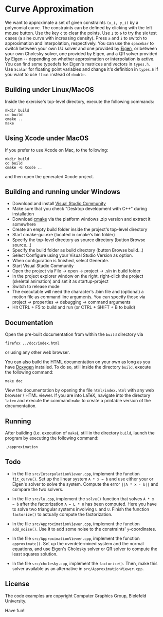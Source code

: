 Curve Approximation
===================

We want to approximate a set of given constraints `(x_i, y_i)` by a
polynomial curve. The constraints can be defined by clicking with the
left mouse button. Use the key `c` to clear the points. Use
`1` to `6` to try the six test cases (a sine curve with
increasing density). Press `a` and `i` to switch to approximation and
interpolation, respectively. You can use the `spacebar` to switch between
your own LU solver and one provided by [Eigen](http://eigen.tuxfamily.org/),
or between your own Cholesky solver, one provided by Eigen, and a QR solver
provided by Eigen -- depending on whether approximation or interpolation
is active.
You can find some typedefs for Eigen's matrices and vectors in `types.h`.
Use `Scalar` for floating point variables and change it's definition in
`types.h` if you want to use `float` instead of `double`.

Building under Linux/MacOS
--------------------------

Inside the exercise's top-level directory, execute the following commands:

    mkdir build
    cd build
    cmake ..
    make

Using Xcode under MacOS
-----------------------

If you prefer to use Xcode on Mac, to the following:

    mkdir build
    cd build
    cmake -G Xcode ..

and then open the generated Xcode project.

Building and running under Windows
----------------------------------

* Download and install [Visual Studio Community](https://www.visualstudio.com/vs/community/)
* Make sure that you check "Desktop development with C++" during installation
* Download [cmake](https://cmake.org/download/) via the platform windows .zip version and extract it somewhere
* Create an empty build folder inside the project's top-level directory
* Start cmake-gui.exe (located in cmake's bin folder)
* Specify the top-level directory as source directory (button Browse source...)
* Specify the build folder as build directory (button Browse build...)
* Select Configure using your Visual Studio Version as option.
* When configuration is finished, select Generate.
* Start Visual Studio Community
* Open the project via File -> open -> project -> .sln in build folder
* In the project explorer window on the right, right-click the project (skeletal animation) and set it as startup-project
* Switch to release mode
* The executable will need the character's .bim file and (optional) a motion file as command line arguments. You can specify those via project -> properties -> debugging -> command arguments
* Hit CTRL + F5 to build and run (or CTRL + SHIFT + B to build)


Documentation
-------------

Open the pre-built documentation from within the `build` directory via

    firefox ../doc/index.html

or using any other web browser.

You can also build the HTML documentation on your own as long as you have [Doxygen](www.doxygen.org/) installed. To do so, still inside the directory `build`, execute the following command:

    make doc

View the documentation by opening the file `html/index.html` with any web browser / HTML viewer. If you are into LaTeX, navigate into the directory `latex` and execute the command `make` to create a printable version of the documentation.


Running
-------

After building (i.e. execution of `make`), still in the directory `build`, launch the program by executing the following command:

    ./approximation

Todo
----

* In the file `src/InterpolationViewer.cpp`, implement the function `fit_curve()`. Set up the linear system `A * x = b` and use either your or Eigen's solver to solve the system. Compute the error `||A * x - b||` and compare the two solvers.

* In the file `src/lu.cpp`, implement the `solve()` function that solves `A * x = b` after the factorization `A = L * U` has been computed. Here you have to solve two triangular systems involving `L` and `U`. Finish the function `factorize()` to actually compute the factorization.

* In the file `src/ApproximationViewer.cpp`, implement the function `add_noise()`. Use it to add some noise to the constraints' `y`-coordinates.

* In the file `src/ApproximationViewer.cpp`, implement the function `approximate()`. Set up the overdetermined system and the normal equations, and use Eigen's Cholesky solver or QR solver to compute the least squares solution.

* In the file `src/cholesky.cpp`, implement the `factorize()`. Then, make this solver available as an alternative in `src/ApproximationViewer.cpp`.

License
-------

The code examples are copyright Computer Graphics Group, Bielefeld University.


Have fun!

